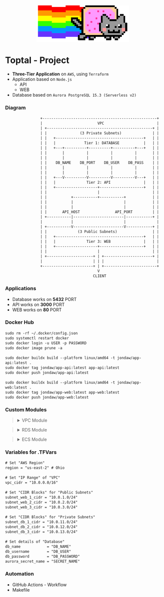 <p align="center">
  <img src="Images/logo.gif" alt="Logo of Project">
  <br>
</p>

# Toptal - Project

- **Three-Tier Application** on `AWS`, using `Terraform`
- Application based on `Node.js`
  - API
  - WEB
- Database based on `Aurora PostgreSQL 15.3 (Serverless v2)`

### Diagram

``` MD
                +----------------------------------------------------+
                |                         VPC                        |
                | +------------------------------------------------+ |
                | |               (3 Private Subnets)              | |
                | |   +----------------------------------------+   | |
                | |   |             Tier 1: DATABASE           |   | |
                | |   +---+----------+----------+----------+---+   | |
                | |       |          |          |          |       | |
                | |       |          |          |          |       | |
                | |    DB_NAME    DB_PORT    DB_USER    DB_PASS    | |
                | |       |          |          |          |       | |
                | |       |          |          |          |       | |
                | |   +---V----------V----------V----------V---+   | |
                | |   |              Tier 2: API               |   | |
                | |   +-------------------+--------------------+   | |
                | |                       |                        | |
                | |           +-----------+-----------+            | |
                | |           |                       |            | |
                | |           |                       |            | |
                | |       API_HOST                API_PORT         | |
                | +-----------|-----------------------|------------+ |
                |             |                       |              |
                | +-----------V-----------------------V------------+ |
                | |              (3 Public Subnets)                | |
                | |   +----------------------------------------+   | |
                | |   |              Tier 3: WEB               |   | |
                | |   +-------------------+--------------------+   | |
                | |                       |                        | |
                | +---------------------+ | +----------------------+ |
                |                       | | |                        |
                +-----------------------+ | +------------------------+
                                          V
                                        CLIENT
```

### Applications

- Database works on **5432** PORT
- API works on **3000** PORT
- WEB works on **80** PORT

### Docker Hub

``` Shell
sudo rm -rf ~/.docker/config.json
sudo systemctl restart docker
sudo docker login -u USER -p PASSWORD
sudo docker image prune -a

sudo docker buildx build --platform linux/amd64 -t jondaw/app-api:latest .
sudo docker tag jondaw/app-api:latest app-api:latest
sudo docker push jondaw/app-api:latest

sudo docker buildx build --platform linux/amd64 -t jondaw/app-web:latest .
sudo docker tag jondaw/app-web:latest app-web:latest
sudo docker push jondaw/app-web:latest
```

### Custom Modules

> <details>
> <summary>VPC Module</summary>
>
> - TEST
>
> </details>



> <details>
> <summary>RDS Module</summary>
>
> - TEST
>
> </details>



> <details>
> <summary>ECS Module</summary>
>
>  - TEST
>
> </details>

### Variables for .TFVars

``` Shell
# Set "AWS Region"
region = "us-east-2" # Ohio

# Set "IP Range" of "VPC"
vpc_cidr = "10.0.0.0/16"

# Set "CIDR Blocks" for "Public Subnets"
subnet_web_1_cidr = "10.0.1.0/24"
subnet_web_2_cidr = "10.0.2.0/24"
subnet_web_3_cidr = "10.0.3.0/24"

# Set "CIDR Blocks" for "Private Subnets"
subnet_db_1_cidr = "10.0.11.0/24"
subnet_db_2_cidr = "10.0.12.0/24"
subnet_db_3_cidr = "10.0.13.0/24"

# Set details of "Database"
db_name            = "DB_NAME"
db_username        = "DB_USER"
db_password        = "DB_PASSWORD"
aurora_secret_name = "SECRET_NAME"
```

### Automation

- GitHub Actions - Workflow
- Makefile
